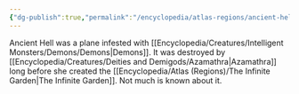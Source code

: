 ```yaml
---
{"dg-publish":true,"permalink":"/encyclopedia/atlas-regions/ancient-hell/"}
---
```


Ancient Hell was a plane infested with [[Encyclopedia/Creatures/Intelligent Monsters/Demons/Demons\|Demons]]. It was destroyed by [[Encyclopedia/Creatures/Deities and Demigods/Azamathra\|Azamathra]] long before she created the [[Encyclopedia/Atlas (Regions)/The Infinite Garden\|The Infinite Garden]]. Not much is known about it.